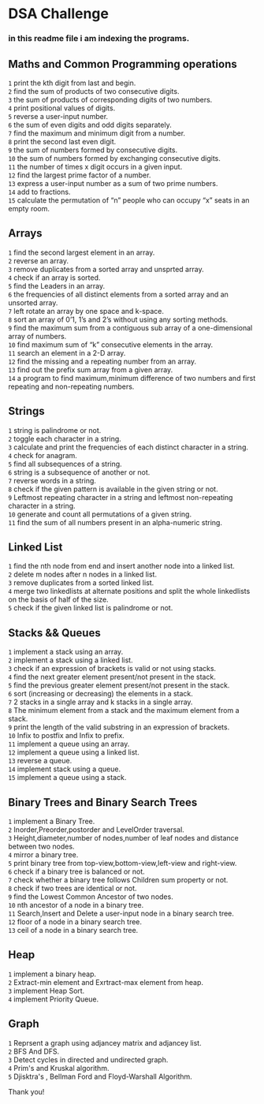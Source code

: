 # DSA Challenge 
### in this readme file i am indexing the programs.

## Maths and Common Programming operations
`1` print the kth digit from last and begin.<br/>
`2` find the sum of products of two consecutive digits.<br/>
`3` the sum of products of corresponding digits of two numbers.<br/>
`4` print positional values of digits.<br/>
`5` reverse a user-input number.<br/>
`6` the sum of even digits and odd digits separately.<br/>
`7` find the maximum and minimum digit from a number.<br/>
`8` print the second last even digit.<br/>
`9` the sum of numbers formed by consecutive digits.<br/>
`10` the sum of numbers formed by exchanging consecutive digits.<br/>
`11` the number of times x digit occurs in a given input.<br/>
`12` find the largest prime factor of a number.<br/>
`13` express a user-input number as a sum of two prime numbers.<br/>
`14` add to fractions.<br/>
`15` calculate the permutation of “n” people who can occupy “x” seats in an empty room.<br/>

## Arrays
`1` find the second largest element in an array.<br/>
`2` reverse an array.<br/>
`3` remove duplicates from a sorted array and unsprted array.<br/>
`4` check if an array is sorted.<br/>
`5` find the Leaders in an array.<br/>
`6` the frequencies of all distinct elements from a sorted array and an unsorted array.<br/>
`7` left rotate an array by one space and k-space.<br/>
`8` sort an array of 0’1, 1’s and 2’s without using any sorting methods.<br/>
`9` find the maximum sum from a contiguous sub array of a one-dimensional array of numbers.<br/>
`10` find maximum sum of “k” consecutive elements in the array.<br/>
`11` search an element in a 2-D array.<br/>
`12` find the missing and a repeating number from an array.<br/>
`13` find out the prefix sum array from a given array.<br/>
`14` a program to find maximum,minimum difference of two numbers and first repeating and non-repeating numbers.<br/>

## Strings
`1` string is palindrome or not.<br/>
`2` toggle each character in a string.<br/>
`3` calculate and print the frequencies of each distinct character in a string.<br/>
`4` check for anagram.<br/>
`5` find all subsequences of a string.<br/>
`6` string is a subsequence of another or not.<br/>
`7` reverse words in a string.<br/>
`8` check if the given pattern is available in the given string or not.<br/>
`9` Leftmost repeating character in a string and leftmost non-repeating character in a string.<br/>
`10` generate and count all permutations of a given string.<br/>
`11` find the sum of all numbers present in an alpha-numeric string.<br/>

## Linked List
`1` find the nth node from end and insert another node into a linked list.<br/>
`2` delete m nodes after n nodes in a linked list.<br/>
`3` remove duplicates from a sorted linked list.<br/>
`4` merge two linkedlists at alternate positions and split the whole linkedlists on the basis of half of the size.<br/>
`5` check if the given linked list is palindrome or not.<br/>

## Stacks && Queues
`1` implement a stack using an array.<br/>
`2` implement a stack using a linked list.<br/>
`3` check if an expression of brackets is valid or not using stacks.<br/>
`4` find the next greater element present/not present in the stack.<br/>
`5` find the previous greater element present/not present in the stack.<br/>
`6` sort (increasing or decreasing) the elements in a stack.<br/>
`7` 2 stacks in a single array and k stacks in a single array.<br/>
`8` The minimum element from a stack and the maximum element from a stack.<br/>
`9` print the length of the valid substring in an expression of brackets.<br/>
`10` Infix to postfix and Infix to prefix.<br/>
`11` implement a queue using an array.<br/>
`12` implement a queue using a linked list.<br/>
`13` reverse a queue.<br/>
`14` implement stack using a queue.<br/>
`15`  implement a queue using a stack.<br/>

## Binary Trees and Binary Search Trees
`1` implement a Binary Tree.<br/>
`2` Inorder,Preorder,postorder and LevelOrder traversal.<br/>
`3` Height,diameter,number of nodes,number of leaf nodes and distance between two nodes.<br/>
`4` mirror a binary tree.<br/>
`5` print binary tree from top-view,bottom-view,left-view and right-view.<br/>
`6` check if a binary tree is balanced or not.<br/>
`7` check whether a binary tree follows Children sum property or not.<br/>
`8` check if two trees are identical or not.<br/>
`9` find the Lowest Common Ancestor of two nodes.<br/>
`10` nth ancestor of a node in a binary tree.<br/>
`11` Search,Insert and Delete a user-input node in a binary search tree.<br/>
`12` floor of a node in a binary search tree.<br/>
`13` ceil of a node in a binary search tree.<br/>

## Heap
`1` implement a binary heap.<br/>
`2` Extract-min element and Exrtract-max element from heap.<br/>
`3` implement Heap Sort.<br/>
`4`  implement Priority Queue.<br/>

## Graph
`1` Reprsent a graph using adjancey matrix and adjancey list.<br/>
`2` BFS And DFS.<br/>
`3` Detect cycles in directed and undirected graph.<br/>
`4` Prim's and Kruskal algorithm.<br/>
`5` Djisktra's , Bellman Ford and Floyd-Warshall Algorithm.<br/>


Thank you!
